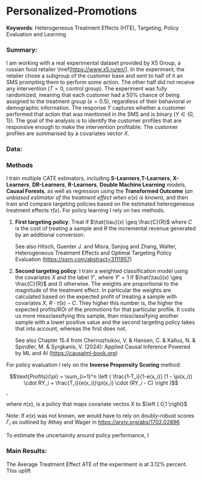 # Personalized-Promotions
**Keywords**: Heterogeneous Treatment Effects (HTE), Targeting, Policy Evaluation and Learning

### Summary:
I am working with a real experimental dataset provided by X5 Group, a russian food retailer \href[https://www.x5.ru/en/]. In the experiment, the retailer chose a subgroup of the customer base and sent to half of it an SMS prompting them to perform some action. The other half did not receive any intervention ($T=0$, control group). The experiment was fully randomized, meaning that each customer had a 50% chance of being assigned to the treatment group ($e = 0.5$), regardless of their behavioral or demographic information. The response $Y$ captures whether a customer performed that action that was mentioned in the SMS and is binary ($Y \in \{ 0,1 \}$). The goal of the analysis is to identify the customer profiles that are responsive enough to make the intervention profitable. The customer profiles are summarised by a covariates vector $X$.


### Data:


### Methods
I train multiple $\text{CATE}$ estimators, including **S-Learners**,**T-Learners**, **X-Learners**, **DR-Learners**, **R-Learners**,  **Double Machine Learning** models,  **Causal Forests**, as well as regression using the **Transformed Outcome** (*an unbiased estimator of the treatment effect when* $e(x)$ *is known*), and then train and compare targeting policies based on the estimated heterogeneous treatment effects $\hat{\tau}(x)$. For policy learning I rely on two methods.

1. **First targeting policy**: Treat if $\hat{\tau}(x) \geq \frac{C}{R}$ where $C$ is the cost of treating a sample and $R$ the incremental revenue generated by an additional conversion.

   See also Hitsch, Guenter J. and Misra, Sanjog and Zhang, Walter, Heterogeneous Treatment Effects and Optimal Targeting Policy Evaluation (https://ssrn.com/abstract=3111957)

  
2. **Second targeting policy**: I train a weighted classification model using the covariates $X$ and the label $Y'$, where $Y' =1$ if $\hat{\tau}(x) \geq \frac{C}{R}$ and $0$ otherwise. The weights are proportional to the magnitude of the treatment effect. In particular the weights are calculated based on the expected profit of treating a sample with covariates $X$, $R\cdot \hat{\tau}(x) -C$. They higher this number is, the higher the expected profits/ROI of the promotions for that particular profile. It costs us more missclassifying this sample, than missclassifying another sample with a lower positive value and the second targeting policy takes that into account, whereas the first does not.  

   See also Chapter 15.4 from Chernozhukov, V. & Hansen, C. & Kallus, N. & Spindler, M. & Syrgkanis, V. (2024): Applied Causal Inference Powered by ML and AI (https://causalml-book.org)  
   

  
For policy evaluation I rely on the **Inverse Propensity Scoring** method:

$$\text{Profits}(\pi) = \sum_{i=1}^n \left ( \frac{1-T_i}{1-e(x_i)} (1 - \pi(x_i)) \cdot RY_i + \frac{T_i}{e(x_i)}\pi(x_i) \cdot (RY_i - C) \right )$$,  

where $\pi(x)$, is a policy that maps covariate vectos $X$ to $\left { 0,1 \right}$

*Note*: If $e(x)$ was not known, we would have to rely on doubly-robust scores $\Gamma_i$ as outlined by Athey and Wager in https://arxiv.org/abs/1702.02896

To estimate the uncertainity around policy performance, I 
   

### Main Results:
The Average Treatment Effect $\text{ATE}$ of the experiment is at 3.12% percent. This uplift 


